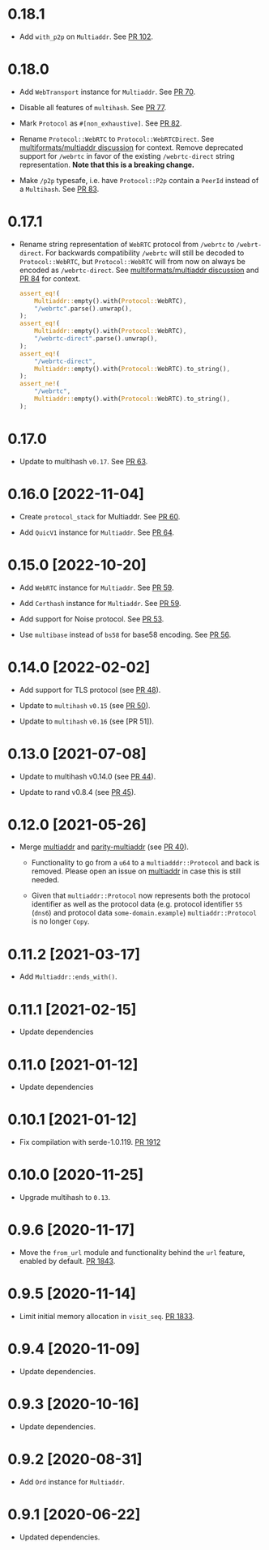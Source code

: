 # 0.18.1

- Add `with_p2p` on `Multiaddr`. See [PR 102].

[PR 102]: https://github.com/multiformats/rust-multiaddr/pull/102

# 0.18.0

- Add `WebTransport` instance for `Multiaddr`. See [PR 70].

- Disable all features of `multihash`. See [PR 77].

- Mark `Protocol` as `#[non_exhaustive]`. See [PR 82].

- Rename `Protocol::WebRTC` to `Protocol::WebRTCDirect`.
  See [multiformats/multiaddr discussion] for context.
  Remove deprecated support for `/webrtc` in favor of the existing `/webrtc-direct` string representation.
  **Note that this is a breaking change.**

- Make `/p2p` typesafe, i.e. have `Protocol::P2p` contain a `PeerId` instead of a `Multihash`.
  See [PR 83].

[multiformats/multiaddr discussion]: https://github.com/multiformats/multiaddr/pull/150#issuecomment-1468791586
[PR 70]: https://github.com/multiformats/rust-multiaddr/pull/70
[PR 77]: https://github.com/multiformats/rust-multiaddr/pull/77
[PR 82]: https://github.com/multiformats/rust-multiaddr/pull/82
[PR 83]: https://github.com/multiformats/rust-multiaddr/pull/83

# 0.17.1

- Rename string representation of `WebRTC` protocol from `/webrtc` to `/webrt-direct`.
  For backwards compatibility `/webrtc` will still be decoded to `Protocol::WebRTC`, but `Protocol::WebRTC` will from now on always be encoded as `/webrtc-direct`.
  See [multiformats/multiaddr discussion] and [PR 84] for context.
  ``` rust
  assert_eq!(
      Multiaddr::empty().with(Protocol::WebRTC),
      "/webrtc".parse().unwrap(),
  );
  assert_eq!(
      Multiaddr::empty().with(Protocol::WebRTC),
      "/webrtc-direct".parse().unwrap(),
  );
  assert_eq!(
      "/webrtc-direct",
      Multiaddr::empty().with(Protocol::WebRTC).to_string(),
  );
  assert_ne!(
      "/webrtc",
      Multiaddr::empty().with(Protocol::WebRTC).to_string(),
  );
  ```

[PR 84]: https://github.com/multiformats/rust-multiaddr/pull/84

# 0.17.0

- Update to multihash `v0.17`. See [PR 63].

[PR 63]: https://github.com/multiformats/rust-multiaddr/pull/63

# 0.16.0 [2022-11-04]

- Create `protocol_stack` for Multiaddr. See [PR 60].

- Add `QuicV1` instance for `Multiaddr`. See [PR 64].

[PR 60]: https://github.com/multiformats/rust-multiaddr/pull/60
[PR 64]: https://github.com/multiformats/rust-multiaddr/pull/64

# 0.15.0 [2022-10-20]

- Add `WebRTC` instance for `Multiaddr`. See [PR 59].
- Add `Certhash` instance for `Multiaddr`. See [PR 59].

- Add support for Noise protocol. See [PR 53].

- Use `multibase` instead of `bs58` for base58 encoding. See [PR 56].

[PR 53]: https://github.com/multiformats/rust-multiaddr/pull/53
[PR 56]: https://github.com/multiformats/rust-multiaddr/pull/56
[PR 59]: https://github.com/multiformats/rust-multiaddr/pull/59

# 0.14.0 [2022-02-02]

- Add support for TLS protocol (see [PR 48]).

- Update to `multihash` `v0.15` (see [PR 50]).

- Update to `multihash` `v0.16` (see [PR 51]).

[PR 48]: https://github.com/multiformats/rust-multiaddr/pull/48
[PR 50]: https://github.com/multiformats/rust-multiaddr/pull/50
[PR 50]: https://github.com/multiformats/rust-multiaddr/pull/51

# 0.13.0 [2021-07-08]

- Update to multihash v0.14.0 (see [PR 44]).

- Update to rand v0.8.4 (see [PR 45]).

[PR 44]: https://github.com/multiformats/rust-multiaddr/pull/44
[PR 45]: https://github.com/multiformats/rust-multiaddr/pull/45

# 0.12.0 [2021-05-26]

- Merge  [multiaddr] and [parity-multiaddr] (see [PR 40]).

    - Functionality to go from a `u64` to a `multiadddr::Protocol` and back is
      removed. Please open an issue on [multiaddr] in case this is still needed.

    - Given that `multiaddr::Protocol` now represents both the protocol
      identifier as well as the protocol data (e.g. protocol identifier `55`
      (`dns6`) and protocol data `some-domain.example`) `multiaddr::Protocol` is
      no longer `Copy`.

[multiaddr]: https://github.com/multiformats/rust-multiaddr
[parity-multiaddr]: https://github.com/libp2p/rust-libp2p/blob/master/misc/multiaddr/
[PR 40]: https://github.com/multiformats/rust-multiaddr/pull/40

# 0.11.2 [2021-03-17]

- Add `Multiaddr::ends_with()`.

# 0.11.1 [2021-02-15]

- Update dependencies

# 0.11.0 [2021-01-12]

- Update dependencies

# 0.10.1 [2021-01-12]

- Fix compilation with serde-1.0.119.
  [PR 1912](https://github.com/libp2p/rust-libp2p/pull/1912)

# 0.10.0 [2020-11-25]

- Upgrade multihash to `0.13`.

# 0.9.6 [2020-11-17]

- Move the `from_url` module and functionality behind the `url` feature,
  enabled by default.
  [PR 1843](https://github.com/libp2p/rust-libp2p/pull/1843).

# 0.9.5 [2020-11-14]

- Limit initial memory allocation in `visit_seq`.
  [PR 1833](https://github.com/libp2p/rust-libp2p/pull/1833).

# 0.9.4 [2020-11-09]

- Update dependencies.

# 0.9.3 [2020-10-16]

- Update dependencies.

# 0.9.2 [2020-08-31]

- Add `Ord` instance for `Multiaddr`.

# 0.9.1 [2020-06-22]

- Updated dependencies.
